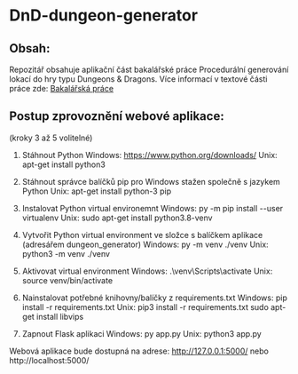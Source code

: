 # DnD-dungeon-generator

## Obsah:
Repozitář obsahuje aplikační část bakalářské práce Procedurální generování lokací do hry typu Dungeons \& Dragons.
Více informací v textové části práce zde: [Bakalářská práce](https://stag.upol.cz/portal/studium/prohlizeni.html?pc_phs=-2121444242&pc_mode=view&pc_windowid=10308&_csrf=dcf8255f-da10-4284-87aa-82eb30892b91&pc_phase=action&pc_pagenavigationalstate=AAAAAQAFMTAzMDgTAQAAAAEACHN0YXRlS2V5AAAAAQAULTkyMjMzNzIwMzY4NTQ3NjczMTgAAAAA&pc_type=portlet&pc_interactionstate=JBPNS_rO0ABXetAAlwcmFjZUlkbm8AAAABAAYyODQyNTIAEHByb2hsaXplbmlBY3Rpb24AAAABADpjei56Y3Uuc3RhZy5wb3J0bGV0czE2OC5wcm9obGl6ZW5pLnByYWNlLlByYWNlRGV0YWlsQWN0aW9uAAZkZXRhaWwAAAABAAlwcmFjZUluZm8ACHN0YXRlS2V5AAAAAQAULTkyMjMzNzIwMzY4NTQ3NjczMTgAB19fRU9GX18*&pc_windowstate=normal&pc_navigationalstate=JBPNS_rO0ABXctAAhzdGF0ZUtleQAAAAEAFC05MjIzMzcyMDM2ODU0NzY3MzE4AAdfX0VPRl9f#prohlizeniSearchResult "Textová část práce")

## Postup zprovoznění webové aplikace:
(kroky 3 až 5 volitelné)

1. Stáhnout Python
Windows:	https://www.python.org/downloads/
Unix:		apt-get install python3

2. Stáhnout správce balíčků pip
pro Windows stažen společně s jazykem Python
Unix:		apt-get install python-3 pip

3. Instalovat Python virtual environemnt
Windows:	py -m pip install --user virtualenv
Unix:		sudo apt-get install python3.8-venv

4. Vytvořit Python virtual environment ve složce s balíčkem aplikace (adresářem dungeon_generator)
Windows:	py -m venv ./venv
Unix:		python3 -m venv ./venv

5. Aktivovat virtual environment
Windows:	.\venv\Scripts\activate
Unix:		source venv/bin/activate

6. Nainstalovat potřebné knihovny/balíčky z requirements.txt
Windows:	pip install -r requirements.txt
Unix:		pip3 install -r requirements.txt
		sudo apt-get install libvips

7. Zapnout Flask aplikaci
Windows:	py app.py
Unix:		python3 app.py

Webová aplikace bude dostupná na adrese: http://127.0.0.1:5000/ nebo http://localhost:5000/